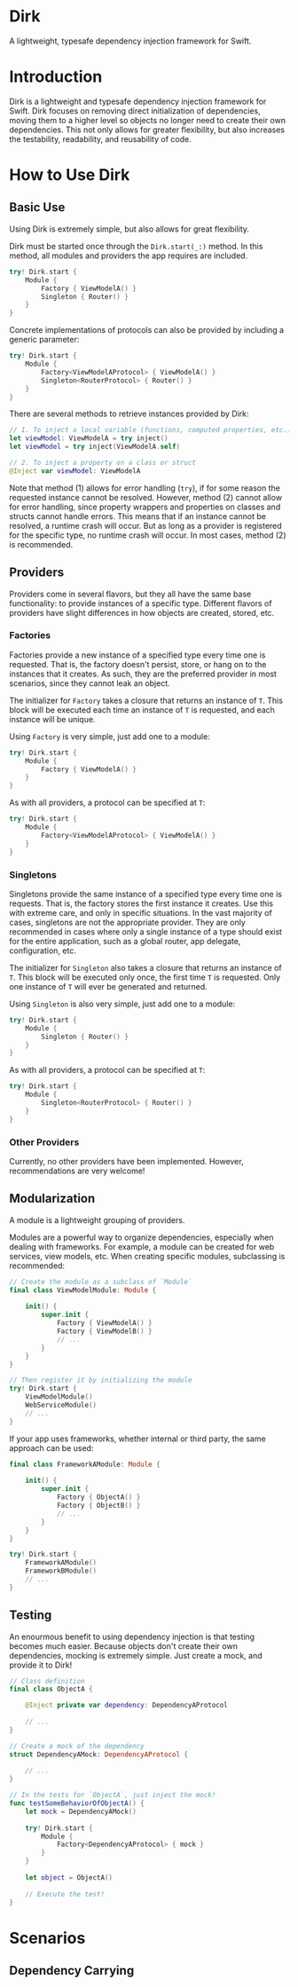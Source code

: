 # Dirk

A lightweight, typesafe dependency injection framework for Swift.

# Introduction

Dirk is a lightweight and typesafe dependency injection framework for Swift. Dirk focuses on removing direct 
initialization of dependencies, moving them to a higher level so objects no longer need to create their own 
dependencies. This not only allows for greater flexibility, but also increases the testability, readability, and 
reusability of code.

# How to Use Dirk

## Basic Use

Using Dirk is extremely simple, but also allows for great flexibility.

Dirk must be started once through the `Dirk.start(_:)` method. In this method, all modules and providers the
app requires are included.

```swift
try! Dirk.start {
    Module {
        Factory { ViewModelA() }
        Singleton { Router() }
    }
}
```

Concrete implementations of protocols can also be provided by including a generic parameter:

```swift
try! Dirk.start {
    Module {
        Factory<ViewModelAProtocol> { ViewModelA() }
        Singleton<RouterProtocol> { Router() }
    }
}
```

There are several methods to retrieve instances provided by Dirk:

```swift
// 1. To inject a local variable (functions, computed properties, etc.)
let viewModel: ViewModelA = try inject()
let viewModel = try inject(ViewModelA.self)

// 2. To inject a property on a class or struct
@Inject var viewModel: ViewModelA
```

Note that method (1) allows for error handling (`try`), if for some reason the requested instance cannot be 
resolved. However, method (2) cannot allow for error handling, since property wrappers and properties on 
classes and structs cannot handle errors. This means that if an instance cannot be resolved, a runtime crash will
occur. But as long as a provider is registered for the specific type, no runtime crash will occur. In most cases,
method (2) is recommended.

## Providers

Providers come in several flavors, but they all have the same base functionality: to provide instances of a 
specific type. Different flavors of providers have slight differences in how objects are created, stored, etc. 

### Factories

Factories provide a new instance of a specified type every time one is requested. That is, the factory doesn't
persist, store, or hang on to the instances that it creates. As such, they are the preferred provider in most
scenarios, since they cannot leak an object.

The initializer for `Factory` takes a closure that returns an instance of `T`. This block will be executed each time
an instance of `T` is requested, and each instance will be unique.

Using `Factory` is very simple, just add one to a module:

```swift
try! Dirk.start {
    Module {
        Factory { ViewModelA() }
    }
}
```

As with all providers, a protocol can be specified at `T`:

```swift
try! Dirk.start {
    Module {
        Factory<ViewModelAProtocol> { ViewModelA() }
    }
}
```

### Singletons

Singletons provide the same instance of a specified type every time one is requests. That is, the factory stores
the first instance it creates. Use this with extreme care, and only in specific situations. In the vast majority of
cases, singletons are not the appropriate provider. They are only recommended in cases where only a single
instance of a type should exist for the entire application, such as a global router, app delegate, configuration, 
etc.

The initializer for `Singleton` also takes a closure that returns an instance of `T`. This block will be executed only
once, the first time `T` is requested. Only one instance of `T` will ever be generated and returned.

Using `Singleton` is also very simple, just add one to a module:

```swift
try! Dirk.start {
    Module {
        Singleton { Router() }
    }
}
```

As with all providers, a protocol can be specified at `T`:

```swift
try! Dirk.start {
    Module {
        Singleton<RouterProtocol> { Router() }
    }
}
```

### Other Providers

Currently, no other providers have been implemented. However, recommendations are very welcome!

## Modularization

A module is a lightweight grouping of providers. 

Modules are a powerful way to organize dependencies, especially when dealing with frameworks. For example,
a module can be created for web services, view models, etc. When creating specific modules, subclassing is
recommended:

```swift
// Create the module as a subclass of `Module`
final class ViewModelModule: Module {
    
    init() {
        super.init {
            Factory { ViewModelA() }
            Factory { ViewModelB() }
            // ...
        }
    }
}

// Then register it by initializing the module
try! Dirk.start {
    ViewModelModule()
    WebServiceModule()
    // ...
}
```

If your app uses frameworks, whether internal or third party, the same approach can be used:

```swift
final class FrameworkAModule: Module {
    
    init() {
        super.init {
            Factory { ObjectA() }
            Factory { ObjectB() }
            // ...
        }
    }
}

try! Dirk.start {
    FrameworkAModule()
    FrameworkBModule()
    // ...
}
```

## Testing

An enourmous benefit to using dependency injection is that testing becomes much easier. Because objects
don't create their own dependencies, mocking is extremely simple. Just create a mock, and provide it to Dirk!

```swift
// Class definition
final class ObjectA {

    @Inject private var dependency: DependencyAProtocol
    
    // ...
}

// Create a mock of the dependency
struct DependencyAMock: DependencyAProtocol {
    
    // ...
}

// In the tests for `ObjectA`, just inject the mock!
func testSomeBehaviorOfObjectA() {
    let mock = DependencyAMock()
    
    try! Dirk.start {
        Module {
            Factory<DependencyAProtocol> { mock }
        }
    }
    
    let object = ObjectA()
    
    // Execute the test!
}
```

# Scenarios

## Dependency Carrying
